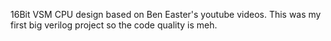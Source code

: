 16Bit VSM CPU design based on Ben Easter's youtube videos.
This was my first big verilog project so the code quality is meh.